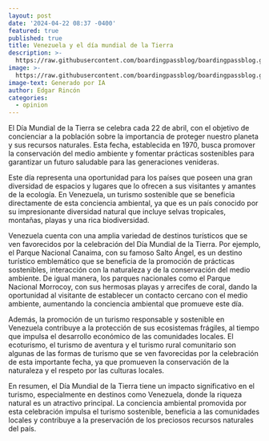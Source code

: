 ```yaml
---
layout: post
date: '2024-04-22 08:37 -0400'
featured: true
published: true
title: Venezuela y el día mundial de la Tierra
description: >-
  https://raw.githubusercontent.com/boardingpassblog/boardingpassblog.github.io/main/assets/images/Dia-Tierra.jpg
image: >-
  https://raw.githubusercontent.com/boardingpassblog/boardingpassblog.github.io/main/assets/images/Dia-Tierra.jpg
image-text: Generado por IA
author: Edgar Rincón
categories:
  - opinion
---
```

El Día Mundial de la Tierra se celebra cada 22 de abril, con el objetivo de concienciar a la población sobre la importancia de proteger nuestro planeta y sus recursos naturales. Esta fecha, establecida en 1970, busca promover la conservación del medio ambiente y fomentar prácticas sostenibles para garantizar un futuro saludable para las generaciones venideras.

Este día representa una oportunidad para los países que poseen una gran diversidad de espacios y lugares que lo ofrecen a sus visitantes y amantes de la ecología. En Venezuela, un turismo sostenible que se beneficia directamente de esta conciencia ambiental, ya que es un país conocido por su impresionante diversidad natural que incluye selvas tropicales, montañas, playas y una rica biodiversidad.

Venezuela cuenta con una amplia variedad de destinos turísticos que se ven favorecidos por la celebración del Día Mundial de la Tierra. Por ejemplo, el Parque Nacional Canaima, con su famoso Salto Ángel, es un destino turístico emblemático que se beneficia de la promoción de prácticas sostenibles, interacción con la naturaleza y de la conservación del medio ambiente. De igual manera, los parques nacionales como el Parque Nacional Morrocoy, con sus hermosas playas y arrecifes de coral, dando la oportunidad al visitante de establecer un contacto cercano con el medio ambiente, aumentando la conciencia ambiental que promueve este día.

Además, la promoción de un turismo responsable y sostenible en Venezuela contribuye a la protección de sus ecosistemas frágiles, al tiempo que impulsa el desarrollo económico de las comunidades locales. El ecoturismo, el turismo de aventura y el turismo rural comunitario son algunas de las formas de turismo que se ven favorecidas por la celebración de esta importante fecha, ya que promueven la conservación de la naturaleza y el respeto por las culturas locales.

En resumen, el Día Mundial de la Tierra tiene un impacto significativo en el turismo, especialmente en destinos como Venezuela, donde la riqueza natural es un atractivo principal. La conciencia ambiental promovida por esta celebración impulsa el turismo sostenible, beneficia a las comunidades locales y contribuye a la preservación de los preciosos recursos naturales del país.